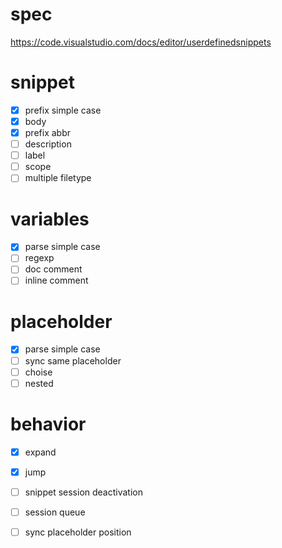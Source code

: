 # spec
https://code.visualstudio.com/docs/editor/userdefinedsnippets

# snippet
- [x] prefix simple case
- [x] body
- [x] prefix abbr
- [ ] description
- [ ] label
- [ ] scope
- [ ] multiple filetype

# variables
- [x] parse simple case
- [ ] regexp
- [ ] doc comment
- [ ] inline comment

# placeholder
- [x] parse simple case
- [ ] sync same placeholder
- [ ] choise
- [ ] nested

# behavior
- [x] expand
- [x] jump
- [ ] snippet session deactivation
- [ ] session queue
- [ ] sync placeholder position

